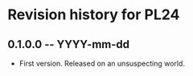 # Revision history for PL24

## 0.1.0.0 -- YYYY-mm-dd

* First version. Released on an unsuspecting world.

